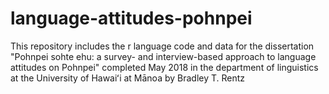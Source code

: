 # language-attitudes-pohnpei
This repository includes the r language code and data for the dissertation
"Pohnpei sohte ehu: a survey- and interview-based approach to language attitudes
on Pohnpei" completed May 2018 in the department of linguistics at the University
of Hawaiʻi at Mānoa by Bradley T. Rentz
